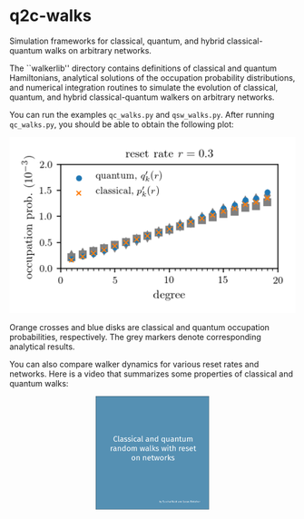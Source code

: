 # q2c-walks

Simulation frameworks for classical, quantum, and hybrid classical-quantum walks on arbitrary networks.

The ``walkerlib'' directory contains definitions of classical and quantum Hamiltonians, analytical solutions of the occupation probability distributions, and numerical integration routines to simulate the evolution of classical, quantum, and hybrid classical-quantum walkers on arbitrary networks.

You can run the examples ``qc_walks.py`` and ``qsw_walks.py``. After running ``qc_walks.py``, you should be able to obtain the following plot: 

<p align="center">
  <img src="qc_plot.png">
</p>

Orange crosses and blue disks are classical and quantum occupation probabilities, respectively. The grey markers denote corresponding analytical results.

You can also compare walker dynamics for various reset rates and networks. Here is a video that summarizes some properties of classical and quantum walks:

<p align="center">
  <a href = "https://vimeo.com/429312302"> <img src="vimeo.png" width = "200"> </a>
</p>
